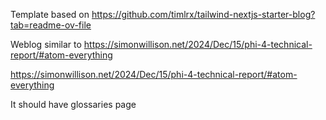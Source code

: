 Template based on https://github.com/timlrx/tailwind-nextjs-starter-blog?tab=readme-ov-file

Weblog similar to https://simonwillison.net/2024/Dec/15/phi-4-technical-report/#atom-everything

https://simonwillison.net/2024/Dec/15/phi-4-technical-report/#atom-everything

It should have glossaries page 